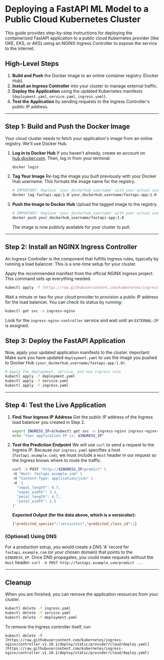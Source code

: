 # Deploying a FastAPI ML Model to a Public Cloud Kubernetes Cluster

This guide provides step-by-step instructions for deploying the containerized FastAPI application to a public cloud Kubernetes provider (like GKE, EKS, or AKS) using an NGINX Ingress Controller to expose the service to the internet.

## High-Level Steps

1.  **Build and Push** the Docker image to an online container registry (Docker Hub).
2.  **Install an Ingress Controller** into your cluster to manage external traffic.
3.  **Deploy the Application** using the updated Kubernetes manifests (`deployment.yaml`, `service.yaml`, `ingress.yaml`).
4.  **Test the Application** by sending requests to the Ingress Controller's public IP address.

---

## Step 1: Build and Push the Docker Image

Your cloud cluster needs to fetch your application's image from an online registry. We'll use Docker Hub.

1.  **Log in to Docker Hub**
    If you haven't already, create an account on [hub.docker.com](https://hub.docker.com). Then, log in from your terminal:
    ```bash
    docker login
    ```

2.  **Tag Your Image**
    Re-tag the image you built previously with your Docker Hub username. This formats the image name for the registry.
    ```bash
    # IMPORTANT: Replace 'your_dockerhub_username' with your actual username
    docker tag fastapi-app:1.0 your_dockerhub_username/fastapi-app:1.0
    ```

3.  **Push the Image to Docker Hub**
    Upload the tagged image to the registry.
    ```bash
    # IMPORTANT: Replace 'your_dockerhub_username' with your actual username
    docker push your_dockerhub_username/fastapi-app:1.0
    ```
    The image is now publicly available for your cluster to pull.

---

## Step 2: Install an NGINX Ingress Controller

An Ingress Controller is the component that fulfills Ingress rules, typically by running a load balancer. This is a one-time setup for your cluster.

Apply the recommended manifest from the official NGINX Ingress project. This command sets up everything needed.

```bash
kubectl apply -f [https://raw.githubusercontent.com/kubernetes/ingress-nginx/controller-v1.10.1/deploy/static/provider/cloud/deploy.yaml](https://raw.githubusercontent.com/kubernetes/ingress-nginx/controller-v1.10.1/deploy/static/provider/cloud/deploy.yaml)
```

Wait a minute or two for your cloud provider to provision a public IP address for the load balancer. You can check its status by running:

```bash
kubectl get svc -n ingress-nginx
```

Look for the `ingress-nginx-controller` service and wait until an `EXTERNAL-IP` is assigned.

## Step 3: Deploy the FastAPI Application

Now, apply your updated application manifests to the cluster.
Important: Make sure you have updated `deployment.yaml` to use the image you pushed to Docker Hub `(your_dockerhub_username/fastapi-app:1.0)`.

```bash
# Apply the deployment, service, and new ingress rule
kubectl apply -f deployment.yaml
kubectl apply -f service.yaml
kubectl apply -f ingress.yaml
```

---

## Step 4: Test the Live Application

1.  **Find Your Ingress IP Address**
    Get the public IP address of the Ingress load balancer you created in Step 2.
    ```bash
    export INGRESS_IP=$(kubectl get svc -n ingress-nginx ingress-nginx-controller -o jsonpath='{.status.loadBalancer.ingress[0].ip}')
    echo "Your application IP is: $INGRESS_IP"
    ```

2.  **Test the Prediction Endpoint**
    We will use `curl` to send a request to the Ingress IP. Because our `ingress.yaml` specifies a host (`fastapi.example.com`), we must include a `Host` header in our request so the Ingress knows where to route the traffic.

    ```bash
    curl -X POST "http://$INGRESS_IP/predict" \
    -H "Host: fastapi.example.com" \
    -H "Content-Type: application/json" \
    -d '{
      "sepal_length": 6.7,
      "sepal_width": 3.1,
      "petal_length": 4.7,
      "petal_width": 1.5
    }'
    ```

    **Expected Output (for the data above, which is a versicolor):**
    ```json
    {"predicted_species":"versicolor","predicted_class_id":1}
    ```

### (Optional) Using DNS

For a production setup, you would create a DNS 'A' record for `fastapi.example.com` (or your chosen domain) that points to the `$INGRESS_IP`. Once DNS propagates, you could make requests without the `Host` header: `curl -X POST http://fastapi.example.com/predict ...`

---
## Cleanup

When you are finished, you can remove the application resources from your cluster.

```bash
kubectl delete -f ingress.yaml
kubectl delete -f service.yaml
kubectl delete -f deployment.yaml
```

To remove the Ingress controller itself, run:

```
kubectl delete -f [https://raw.githubusercontent.com/kubernetes/ingress-nginx/controller-v1.10.1/deploy/static/provider/cloud/deploy.yaml](https://raw.githubusercontent.com/kubernetes/ingress-nginx/controller-v1.10.1/deploy/static/provider/cloud/deploy.yaml)
```
